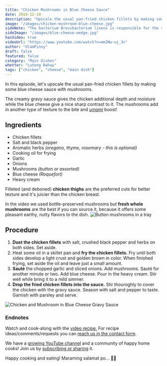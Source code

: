 ```yaml
---
title: "Chicken Mushrooms in Blue Cheese Sauce"
date: 2019-12-19
description: "Upscale the usual pan-fried chicken fillets by making some blue cheese sauce with mushrooms."
image: "/images/chicken-mushroom-blue-cheese.jpg"
sideNote: "The bacterium Brevibacterium linens is responsible for the smell of many blue cheeses, as well as foot odour and other human body odors – via Wikipedia"
sideImage: "/images/blue-cheese-wedge.jpg"
hasVideo: true
videoUrl: "https://www.youtube.com/watch?v=mm2Nw-uj_3s"
author: "UlamPinoy"
draft: false
featured: false
category: "Main Dishes"
whetter: "Lutong Bahay"
tags: ["chicken", "cheese", "main dish"]
---
```


In this episode, let's upscale the usual pan-fried chicken fillets by making some blue cheese sauce with mushrooms.

The creamy gravy sauce gives the chicken additional depth and moisture while the blue cheese give a nice sharp contrast to it. The mushrooms add in another type of texture to the bite and [_umami_](/glossary/umami) boost!

## Ingredients

- Chicken fillets
- Salt and black pepper
- Aromatic herbs _(oregano, thyme, rosemary - this is optional)_
- Cooking oil for frying
- Garlic
- Onions
- Mushrooms _(button or assorted)_
- Blue cheese _(Roquefort)_
- Heavy cream

Filleted (and deboned) **chicken thighs** are the preferred cuts for better texture and it's juicier than the chicken breast.

In the video we used bottle-preserved mushrooms but **fresh whole mushrooms** are the best if you can source it, because it offers some pleasant earthy, nutty flavors to the dish.
![Button mushrooms in a tray](/images/button-mushrooms-tray.jpg)

## Procedure

1. **Dust the chicken fillets** with salt, crushed black pepper and herbs on both sides. Set aside.
2. Heat some oil in a skillet pan and **fry the chicken fillets.** Fry until both sides develop a light crust and golden brown in color. When finished frying, set aside the oil and leave just a small amount.
3. **Sauté** the chopped garlic and sliced onions. Add mushrooms. Sauté for another minute or two. Add blue cheese. Pour in the heavy cream. Stir well while bring it to a mild simmer.
4. **Drop the fried chicken fillets into the sauce.** Stir thouroghly to cover the chicken with the gravy sauce. Season with salt and pepper to taste. Garnish with parsley and serve.

![Chicken and Mushroom in Blue Cheese Gravy Sauce](/images/chicken-mushroom-blue-cheese.jpg)

### Endnotes

Watch and cook-along with the [video recipe.](https://youtu.be/mm2Nw-uj_3s)
For recipe ideas/comments/requests you can [reach us in the contact form](http://localhost:8080/about/#contact-us).

We have a [growing YouTube channel](https://www.youtube.com/user/ulampinoy) and a community of happy home cooks! Join us by [subscribing or sharing](https://www.youtube.com/user/ulampinoy) it.

Happy cooking and eating! Maraming salamat po... 🙏🏼
